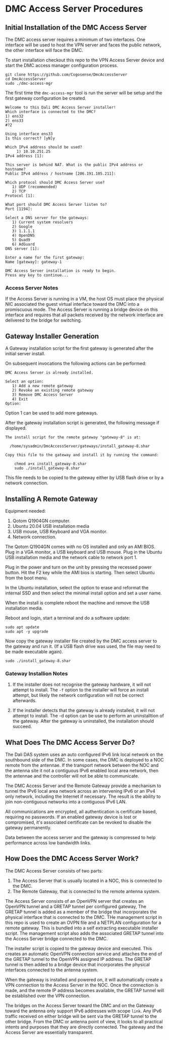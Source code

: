 # DMC Access Server Procedures

## Initial Installation of the DMC Access Server

The DMC access server requires a minimum of two interfaces. One interface will be
used to host the VPN server and faces the public network, the other interface will
face the DMC.

To start installation checkout this repo to the VPN Access Server device
and start the DMC access manager configuration process.

    git clone https://github.com/Cogosense/DmcAccessServer
    cd DmcAccessServer
    sudo ./dmc-access-mgr

The first time the `dmc-access-mgr` tool is run the server will be setup and the
first gateway configuration be created.

    Welcome to this Dali DMC Access Server installer!
    Which interface is connected to the DMC?
    1) ens32
    2) ens33
    #?2

    Using interface ens33
    Is this correct? [yN]y

    Which IPv4 address should be used?
         1) 10.10.251.25
    IPv4 address [1]:

    This server is behind NAT. What is the public IPv4 address or hostname?
    Public IPv4 address / hostname [206.191.105.211]:

    Which protocol should DMC Access Server use?
       1) UDP (recommended)
       2) TCP
    Protocol [1]:

    What port should DMC Access Server listen to?
    Port [1194]:

    Select a DNS server for the gateways:
       1) Current system resolvers
       2) Google
       3) 1.1.1.1
       4) OpenDNS
       5) Quad9
       6) AdGuard
    DNS server [1]:

    Enter a name for the first gateway:
    Name [gateway]: gateway-1

    DMC Access Server installation is ready to begin.
    Press any key to continue...

### Access Server Notes

If the Access Server is running in a VM, the host OS must place the physical NIC associated
the guest virtual interface toward the DMC into a promiscuous mode. The Access Server is
running a bridge device on this interface and requires that all packets received by the
network interface are delivered to the bridge for switching.

## Gateway Installer Generation

A Gateway installation script for the first gateway is generated after the
initial server install.

On subsequent invocations the following actions can be performed:

    DMC Access Server is already installed.

    Select an option:
       1) Add a new remote gateway
       2) Revoke an existing remote gateway
       3) Remove DMC Access Server
       4) Exit
    Option:

Option 1 can be used to add more gateways.

After the gateway installation script is generated, the following message
if displayed.

    The install script for the remote gateway "gateway-8" is at:

      /home/sysadmin/DmcAccessServer/gateways/install_gateway-8.shar

    Copy this file to the gateway and install it by running the command:

        chmod a+x install_gateway-8.shar
        sudo ./install_gateway-8.shar

This file needs to be copied to the gateway either by USB flash drive or by
a network connection.

## Installing A Remote Gateway

Equipment needed:
1. Qotom Q1904GN computer.
2. Ubuntu 20.04 USB installation media
3. USB mouse, USB Keyboard and VGA monitor.
4. Network connection.

The Qotom Q1904GN comes with no OS installed and only an AMI BIOS.  Plug in a
VGA monitor, a USB keyboard and USB mouse. Plug in the Ubuntu USB installation
media and the network cable to network port 1.

Plug in the power and turn on the unit by pressing the recessed power button.  Hit
the F2 key while the AMI bios is starting. Then select Ubuntu from the boot menu.

In the Ubuntu installation, select the option to erase and reformat the internal SSD
and then select the minimal install option and set a user name.

When the install is complete reboot the machine and remove the USB installation
media.

Reboot and login, start a terminal and do a software update:

    sudo apt update
    sudo apt -y upgrade

Now copy the gateway installer file created by the DMC access server
to the gateway and run it. (If a USB flash drive was used, the file may need to be
made executable again).

    sudo ./install_gateway-8.shar

### Gateway Installion Notes

1. If the installer does not recognise the gateway hardware, it will not attempt
to install. The `-f` option to the installer will force an install attempt, but likely
the network configuration will not be correct afterwards.

2. If the installer detects that the gateway is already installed, it will not attempt
to install. The -d option can be use to perform an uninstalltion of the gateway. After
the gateway is uninstalled, the installation should succeed.


## What Does The DMC Access Server Do?

The Dali DAS system uses an auto configured IPv6 link local network on the southbound
side of the DMC. In some cases, the DMC is deployed to a NOC remote from the antennae.
If the transport network between the NOC and the antenna site it not a contiguous IPv6
enabled local area network, then the antennae and the controller will not be able to
communicate.

The DMC Access Server and the Remote Gateway provide a mechanism to tunnel the IPv6
local area network across an intervening IPv6 or an IPv4 only network, including the
Internet if necessary.  The result is the ability to join non-contiguous networks into
a contiguous IPv6 LAN.

All communications are encrypted, all authentication is certificate based, requiring no
passwords. If an enabled gateway device is lost or compromised, it's associated
certificate can be revoked to disable the gateway permanently.

Data between the access server and the gateway is compressed to help performance across
low bandwidth links.

## How Does the DMC Access Server Work?

The DMC Access Server consists of two parts:

1. The Access Server that is usually located in a NOC, this is connected to the DMC.
2. The Remote Gateway, that is connected to the remote antenna system.

The Access Server consists of an OpenVPN server that creates an OpenVPN tunnel and a
GRETAP tunnel per configured gateway, The GRETAP tunnel is added as a member
of the bridge that incorporates the physical interface that is connected to the DMC.
THe management script in this repo is used to create an OVPN file and a NETPLAN
configuration for a remote gateway. This is bundled into a self extracting executable
installer script. The management script also adds the associated GRETAP tunnel into
the Access Server bridge connected to the DMC.

The installer script is copied to the gateway device and executed. This creates an
automatic OpenVPN connection service and attaches the end of the GRETAP tunnel to
the OpenVPN assigned IP address. The GRETAP tunnel is then added to a bridge device
that incorporates the physical interfaces connected to the antenna system.

When the gateway is installed and powered on, it will automatically create a VPN
connection to the Access Server in the NOC. Once the connection is made, and the
remote IP address becomes available, the GRETAP tunnel will be established over the
VPN connection.

The bridges on the Access Server toward the DMC and on the Gateway toward the antenna
only support IPv6 addresses with scope `link`. Any IPv6 traffic received on either
bridge will be sent via the GRETAP tunnel to the other bridge. From the DMC or antenna
point of view, it looks to all practical intents and purposes that they are directly
connected. The gateway and the Access Server are essentially transparent.
